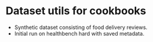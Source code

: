 # Dataset utils for cookbooks

- Synthetic dataset consisting of food delivery reviews.
- Initial run on healthbench hard with saved metadata.
